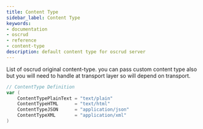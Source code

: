 ```yaml
---
title: Content Type
sidebar_label: Content Type
keywords:
- documentation
- oscrud
- reference
- content-type
description: default content type for oscrud server
---
```


List of oscrud original content-type. you can pass custom content type also but you will need to handle at transport layer so will depend on transport.

```go
// ContentType Definition
var (
	ContentTypePlainText = "text/plain"
	ContentTypeHTML      = "text/html"
	ContentTypeJSON      = "application/json"
	ContentTypeXML       = "application/xml"
)
```